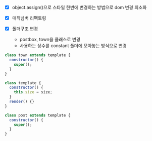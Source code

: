 - [x] object.assign()으로 스타일 한번에 변경하는 방법으로 dom 변경 최소화

- [x] 매직넘버 리팩토링

- [x] 폴더구조 변경
  - postbox, town을 클래스로 변경
  - 사용하는 상수를 constant 폴더에 모아놓는 방식으로 변경

```js
class town extends template {
  constructor() {
    super();
  }
}
```

```js
class template {
  constructor() {
    this.size = size;
  }
  render() {}
}
```

```js
class post extends template {
  constructor() {
    super();
  }
}
```
